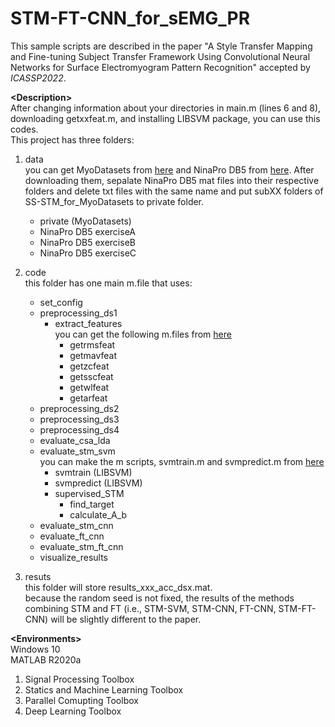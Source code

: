 # STM-FT-CNN_for_sEMG_PR

This sample scripts are described in the paper "A Style Transfer Mapping and Fine-tuning Subject Transfer Framework Using Convolutional Neural Networks for Surface Electromyogram Pattern Recognition" accepted by <i>ICASSP2022</i>.<br />

__\<Description\>__<br />
After changing information about your directories in main.m (lines 6 and 8), downloading getxxfeat.m, and installing LIBSVM package, you can use this codes.<br />
This project has three folders:<br />
1. data <br />
   you can get MyoDatasets from <a href="https://github.com/Suguru55/SS-STM_for_MyoDatasets" target="_blank">here</a> and NinaPro DB5 from <a href="https://zenodo.org/record/1000116" target="_blank">here</a>. After downloading them, sepalate NinaPro DB5 mat files into their respective folders and delete txt files with the same name and put subXX folders of SS-STM_for_MyoDatasets to private folder.<br />
   - private (MyoDatasets)<br />
   - NinaPro DB5 exerciseA<br />
   - NinaPro DB5 exerciseB<br />
   - NinaPro DB5 exerciseC<br />

2. code<br />
   this folder has one main m.file that uses:<br />
   - set_config<br />
   - preprocessing_ds1<br />
        - extract_features<br />
        you can get the following m.files from <a href="http://www.sce.carleton.ca/faculty/chan/index.php?page=matlab" target="_blank">here</a><br />
            - getrmsfeat<br />
            - getmavfeat<br />
            - getzcfeat<br />
            - getsscfeat<br />
            - getwlfeat<br />
            - getarfeat<br />
    - preprocessing_ds2<br />
    - preprocessing_ds3<br />
    - preprocessing_ds4<br />
    - evaluate_csa_lda<br />
    - evaluate_stm_svm<br />
        you can make the m scripts, svmtrain.m and svmpredict.m from <a href="https://www.csie.ntu.edu.tw/~cjlin/libsvm/#download" target="_blank">here</a><br />
        - svmtrain (LIBSVM)<br />
        - svmpredict (LIBSVM)<br />
        - supervised_STM<br />
            - find_target<br />
            - calculate_A_b<br />
    - evaluate_stm_cnn<br />
    - evaluate_ft_cnn<br />
    - evaluate_stm_ft_cnn<br />
    - visualize_results<br />
        
3. resuts<br />
   this folder will store results_xxx_acc_dsx.mat.<br />
   because the random seed is not fixed, the results of the methods combining STM and FT (i.e., STM-SVM, STM-CNN, FT-CNN, STM-FT-CNN) will be slightly different to the paper.<br />

__\<Environments\>__<br />
Windows 10<br />
MATLAB R2020a<br />
 1. Signal Processing Toolbox<br />
 2. Statics and Machine Learning Toolbox<br />
 3. Parallel Comupting Toolbox<br />
 4. Deep Learning Toolbox<br />
